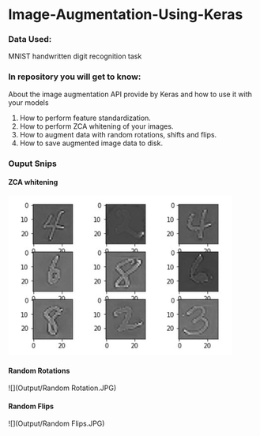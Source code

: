 # Image-Augmentation-Using-Keras

### Data Used: 
MNIST handwritten digit recognition task

### In repository you will get to know:
About the image augmentation API provide by Keras and how to use it with your models
1. How to perform feature standardization.
2. How to perform ZCA whitening of your images.
3. How to augment data with random rotations, shifts and flips.
4. How to save augmented image data to disk.

### Ouput Snips

#### ZCA whitening
![](Output/ZCA.JPG)

#### Random Rotations
![](Output/Random Rotation.JPG)  

#### Random Flips
![](Output/Random Flips.JPG)
